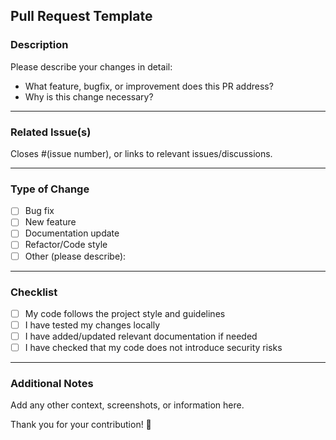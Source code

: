 ## Pull Request Template

### Description
Please describe your changes in detail:

- What feature, bugfix, or improvement does this PR address?
- Why is this change necessary?

---

### Related Issue(s)
Closes #(issue number), or links to relevant issues/discussions.

---

### Type of Change
- [ ] Bug fix
- [ ] New feature
- [ ] Documentation update
- [ ] Refactor/Code style
- [ ] Other (please describe):

---

### Checklist
- [ ] My code follows the project style and guidelines
- [ ] I have tested my changes locally
- [ ] I have added/updated relevant documentation if needed
- [ ] I have checked that my code does not introduce security risks

---

### Additional Notes
Add any other context, screenshots, or information here.

Thank you for your contribution! 🎉 